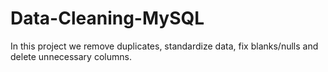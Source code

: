 # Data-Cleaning-MySQL
In this project we remove duplicates, standardize data, fix blanks/nulls and delete unnecessary columns.
